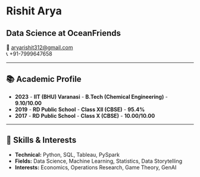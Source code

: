 # Rishit Arya

## Data Science at OceanFriends  

📧 aryarishit312@gmail.com  
📞 +91-7999647658  

---

## 📚 Academic Profile

- **2023** - **IIT (BHU) Varanasi** - **B.Tech (Chemical Engineering)** - **9.10/10.00**  
- **2019** - **RD Public School** - **Class XII (CBSE)** - **95.4%**  
- **2017** - **RD Public School** - **Class X (CBSE)** - **10.00/10.00**  

---

## 🔧 Skills & Interests

- **Technical:** Python, SQL, Tableau, PySpark  
- **Fields:** Data Science, Machine Learning, Statistics, Data Storytelling  
- **Interests:** Economics, Operations Research, Game Theory, GenAI  

